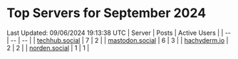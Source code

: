 # Top Servers for September 2024
Last Updated: 09/06/2024 19:13:38 UTC
| Server | Posts | Active Users |
| -- | -- | -- |
| [techhub.social](https://techhub.social/tags/PowerShell) | 7 | 2 |
| [mastodon.social](https://mastodon.social/tags/PowerShell) | 6 | 3 |
| [hachyderm.io](https://hachyderm.io/tags/PowerShell) | 2 | 2 |
| [norden.social](https://norden.social/tags/PowerShell) | 1 | 1 |
